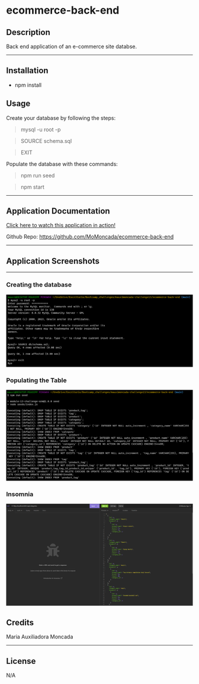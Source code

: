 # ecommerce-back-end

## Description
Back end application of an e-commerce site databse.

-------------------



## Installation

* npm install


## Usage

Create your database by following the steps:
> mysql -u root -p

> SOURCE schema.sql

> EXIT

Populate the database with these commands:
> npm run seed

> npm start

------

## Application Documentation

[Click here to watch this application in action!](chrome-extension://mmeijimgabbpbgpdklnllpncmdofkcpn/app.html#/files/0da01257-a328-442e-y85c-e4b90d62837c)


Github Repo: https://github.com/MoMoncada/ecommerce-back-end





---------------------




## Application Screenshots
---------------------

### Creating the database

![sql-schema.sql](./assets/sql-db.png)


### Populating the Table

![npm-run-seed](./assets/npm-run-seed.png)


### Insomnia
![insomnia](./assets/insomnia.png)





## Credits
Maria Auxiliadora Moncada 


------------

## License
N/A